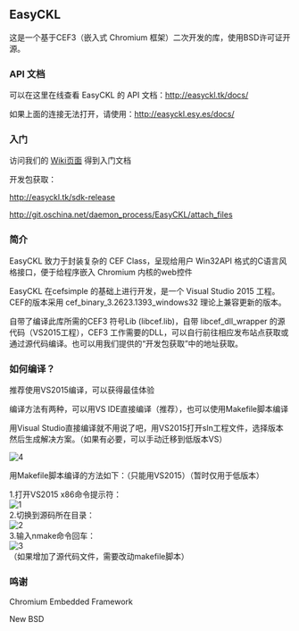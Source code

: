 ﻿## EasyCKL

这是一个基于CEF3（嵌入式 Chromium 框架）二次开发的库，使用BSD许可证开源。<br>

### API 文档

可以在这里在线查看 EasyCKL 的 API 文档：http://easyckl.tk/docs/

如果上面的连接无法打开，请使用：http://easyckl.esy.es/docs/

### 入门

访问我们的 [Wiki页面](http://git.oschina.net/daemon_process/EasyCKL/wikis/%E3%80%90%E5%85%A5%E9%97%A8%E3%80%91%E4%BD%BF%E7%94%A8-EasyCKL-%E7%BB%99%E5%BA%94%E7%94%A8%E7%A8%8B%E5%BA%8F%E5%B5%8C%E5%85%A5-%2Ahromium-%E5%86%85%E6%A0%B8web%E6%8E%A7%E4%BB%B6) 得到入门文档

开发包获取：

http://easyckl.tk/sdk-release

http://git.oschina.net/daemon_process/EasyCKL/attach_files

### 简介

EasyCKL 致力于封装复杂的 CEF Class，呈现给用户 Win32API 格式的C语言风格接口，便于给程序嵌入 Chromium 内核的web控件

EasyCKL 在cefsimple 的基础上进行开发，是一个 Visual Studio 2015 工程。CEF的版本采用 cef_binary_3.2623.1393_windows32 理论上兼容更新的版本。

自带了编译此库所需的CEF3 符号Lib (libcef.lib)，自带 libcef_dll_wrapper 的源代码（VS2015工程），CEF3 工作需要的DLL，可以自行前往相应发布站点获取或通过源代码编译。也可以用我们提供的“开发包获取”中的地址获取。

### 如何编译？

推荐使用VS2015编译，可以获得最佳体验

编译方法有两种，可以用VS IDE直接编译（推荐），也可以使用Makefile脚本编译

用Visual Studio直接编译就不用说了吧，用VS2015打开sln工程文件，选择版本然后生成解决方案。（如果有必要，可以手动迁移到低版本VS）

![4](http://git.oschina.net/daemon_process/EasyCKL/raw/master/pic/4.png)

用Makefile脚本编译的方法如下：（只能用VS2015）（暂时仅用于低版本）

1.打开VS2015 x86命令提示符：<br>
![1](http://git.oschina.net/daemon_process/EasyCKL/raw/master/pic/1.png)<br>
2.切换到源码所在目录：<br>
![2](http://git.oschina.net/daemon_process/EasyCKL/raw/master/pic/2.png)<br>
3.输入nmake命令回车：<br>
![3](http://git.oschina.net/daemon_process/EasyCKL/raw/master/pic/3.png)<br>
（如果增加了源代码文件，需要改动makefile脚本）<br>

### 鸣谢

Chromium Embedded Framework

New BSD